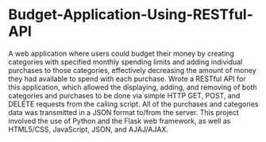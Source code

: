 # Budget-Application-Using-RESTful-API

A web application where users could budget their money by creating categories with specified monthly spending limits and adding individual purchases to those categories, effectively decreasing the amount of money they had available to spend with each purchase. Wrote a RESTful API for this application, which allowed the displaying, adding, and removing of both categories and purchases to be done via simple HTTP GET, POST, and DELETE requests from the calling script. All of the purchases and categories data was transmitted in a JSON format to/from the server. This project involved the use of Python and the Flask web framework, as well as HTML5/CSS, JavaScript, JSON, and AJAJ/AJAX.
